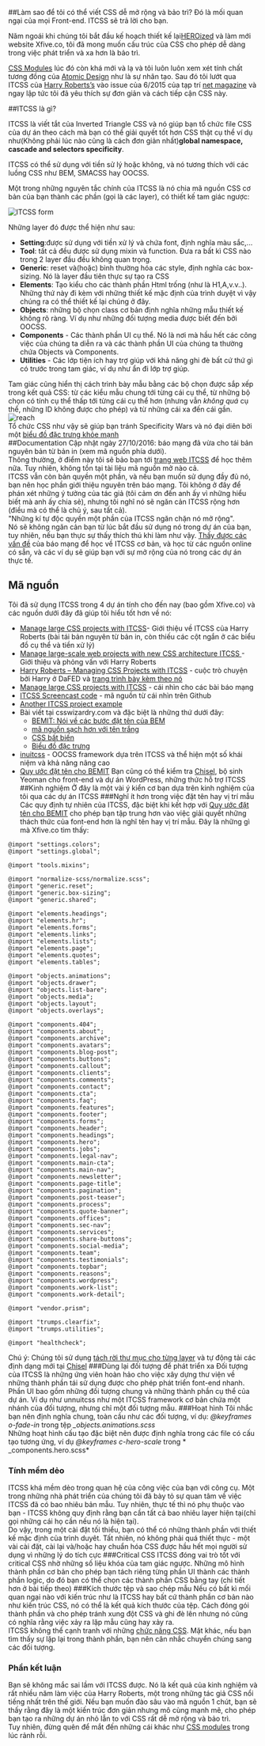 ##Làm sao để tôi có thể viết CSS dễ mở rộng và bảo trì? Đó là mối quan ngại của mọi Front-end. ITCSS sẽ trả lời cho bạn.

Năm ngoái khi chúng tôi bắt đầu kế hoạch thiết kế lại[HEROized](http://www.heroized.com/) và làm mới website Xfive.co,
tôi đã mong muốn cấu trúc của CSS cho phép dễ dàng trong việc phát triển và xa hơn là bảo trì.

[CSS Modules](https://www.sitepoint.com/understanding-css-modules-methodology/) lúc đó còn khá mới và lạ và tôi luôn luôn
 xem xét tính chất tương đồng của [Atomic Design](http://patternlab.io/) như là sự nhân tạo. Sau đó tôi lướt qua ITCSS của 
[Harry Roberts’s](http://csswizardry.com/) vào issue của 6/2015 của tạp trí [net magazine](http://www.creativebloq.com/web-design/manage-large-scale-web-projects-new-css-architecture-itcss-41514731) và ngay lập tức tôi 
đã yêu thích sự đơn giản và cách tiếp cận CSS này.

##ITCSS là gì?

ITCSS là viết tắt của Inverted Triangle CSS và nó giúp bạn tổ chức file CSS của dự án theo cách mà bạn có thể giải quyết
tốt hơn CSS thật cụ thể ví dụ như(Không phải lúc nào cũng là cách đơn giản nhất)__global namespace, cascade and selectors specificity__.

ITCSS có thể sử dụng với tiền sử lý hoặc không, và nó tương thích với các luồng CSS như BEM, SMACSS hay OOCSS.

Một trong những nguyên tắc chính của ITCSS là nó chia mã nguồn CSS cơ bản của bạn thành các phần (gọi là các layer), có thiết kế tam giác ngược:

![ITCSS form](https://www.xfivecdn.com/xfive/wp-content/uploads/2016/02/01083650/itcss-layers2.svg)

Những layer đó được thể hiện như sau:

* __Setting__:được sử dụng với tiền xử lý và chứa font, định nghĩa màu sắc,...
* __Tool__: tất cả đều được sử dụng mixin và function. Đưa ra bất kì CSS nào trong 2 layer đầu đều không quan trọng.
* __Generic__: reset và(hoặc) bình thường hóa các style, định nghĩa các box-sizing. Nó là layer đầu tiên thực sự tạo ra CSS
* __Elements__: Tạo kiểu cho các thành phần Html trống (như là H1,A,v.v..).
Những thứ này đi kèm với những thiết kế mặc định của trình duyệt vì vậy chúng ra có thể thiết kế lại chúng ở đây.
* __Objects__: những bộ chọn class cơ bản định nghĩa những mẫu thiết kế không rõ ràng. Ví dụ như những đối tượng media
được biết đến bởi OOCSS.
* __Components__ - Các thành phần UI cụ thể. Nó là nơi mà hầu hết các công việc của chúng ta diễn ra và các thành phần UI
của chúng ta thường chứa Objects và Components.
* __Utilities__ - Các lớp tiện ích hay trợ giúp với khả năng ghi đè bất cứ thứ gì có trước trong tam giác, ví dụ như ẩn
đi lớp trợ giúp.

Tam giác cũng hiển thị cách trình bày mẫu bằng các bộ chọn được sắp xếp trong kết quả CSS: từ các kiểu mẫu chung tới từng
cái cụ thể, từ những bộ chọn có tính cụ thể thấp tới từng cái cụ thể hơn (nhưng vẫn *không quá* cụ thể, những ID không
được cho phép) và từ những cái xa đến cái gần.  
![reach](https://www.xfivecdn.com/xfive/wp-content/uploads/2016/02/10154630/itcss-key-metrics.svg)  
Tổ chức CSS như vậy sẽ giúp bạn tránh Specificity Wars và nó đại diên bởi một [biểu đồ đặc trưng khỏe mạnh](https://jonassebastianohlsson.com/specificity-graph/)  
##Documentation
Cập nhật ngày 27/10/2016: báo mạng đã vừa cho tái bản nguyên bản từ bản in (xem mã nguồn phía dưới).  
Thông thường, ở điểm này tôi sẽ bảo bạn tới [trang web ITCSS](https://itcss.io/) để học thêm nữa. Tuy nhiên, không tồn
tại tài liệu mã nguồn mở nào cả.  
ITCSS vẫn còn bản quyền một phần, và nếu bạn muốn sử dụng đầy đủ nó, bạn nên học phần giới thiệu nguyên trên báo mạng.
Tôi không ở đây để phán xét những ý tưởng của tác giả (tôi cảm ơn đến anh ấy vì những hiểu biết mà anh ấy chia sẻ), nhưng
tôi nghĩ nó sẽ ngăn cản ITCSS rộng hơn (điều mà có thể là chủ ý, sau tất cả).  
"Những kí tự độc quyền một phần của ITCSS ngăn chặn nó mở rộng".  
Nó sẽ không ngăn cản bạn từ lúc bắt đầu sử dụng nó trong dự án của bạn, tuy nhiên, nếu bạn thực sự thấy thích thú khi
làm như vậy. [Thấy được các vấn đề](https://www.xfive.co/blog/itcss-scalable-maintainable-css-architecture/) của báo mạng
để học về ITCSS cơ bản, và học từ các nguồn online có sẵn, và các ví dụ sẽ giúp bạn với sự mở rộng của nó trong các dự
án thực tế.  
## Mã nguồn
Tôi đã sử dụng ITCSS trong 4 dự án tính cho đến nay (bao gồm Xfive.co) và các nguồn dưới đây đã giúp tôi hiểu tốt hơn về nó:
* [Manage large CSS projects with ITCSS](https://www.creativebloq.com/web-design/manage-large-css-projects-itcss-101517528)- 
Giới thiệu về ITCSS của Harry Roberts (bài tái bản nguyên từ bản in, còn thiếu các cột ngắn ở các biểu đồ cụ thể và tiền xử lý)
* [Manage large-scale web projects with new CSS architecture ITCSS ](https://www.creativebloq.com/web-design/manage-large-scale-web-projects-new-css-architecture-itcss-41514731) -
Giới thiệu và phỏng vấn với Harry Roberts
* [Harry Roberts – Managing CSS Projects with ITCSS](https://www.youtube.com/watch?v=1OKZOV-iLj4) - cuộc trò chuyện bởi
Harry ở DaFED và [trang trình bày kèm theo nó](https://www.youtube.com/watch?v=1OKZOV-iLj4)
* [Manage large CSS projects with ITCSS](https://www.youtube.com/watch?v=hz76JIU_xB0) - cái nhìn cho các bài báo mạng
* [ITCSS Screencast code](https://github.com/itcss/itcss-netmag) - mã nguồn từ cái nhìn trên Github
* [Another ITCSS project example](https://github.com/csswizardry/frcss)
* Bài viết tại csswizardry.com và đặc biệt là những thứ dưới đây:
    * [BEMIT: Nói về các bước đặt tên của BEM](https://csswizardry.com/2015/08/bemit-taking-the-bem-naming-convention-a-step-further/)
    * [mã nguồn sạch hơn với tên trắng](https://csswizardry.com/2015/08/bemit-taking-the-bem-naming-convention-a-step-further/)
    * [CSS bất biến](https://csswizardry.com/2015/03/immutable-css/)
    * [Biểu đồ đặc trưng](https://csswizardry.com/2014/10/the-specificity-graph/)
* [inuitcss](https://github.com/inuitcss/inuitcss) - OOCSS framework dựa trên ITCSS  và thể hiện một số khái niệm và khả
năng nâng cao
* [Quy ước đặt tên cho BEMIT](http://www.jamesturneronline.net/blog/bemit-naming-convention.html)
Bạn cũng có thể kiểm tra [Chisel](https://github.com/xfiveco/generator-chisel/), bộ sinh Yeoman cho front-end và dự án WordPress,
những thức hỗ trợ ITCSS
##Kinh nghiệm
Ở đây là một vài ý kiển cơ bạn dựa trên kinh nghiệm của tôi qua các dự án ITCSS
###Nghĩ ít hơn trong việc đặt tên hay vị trí mẫu
Các quy định tự nhiên của ITCSS, đặc biệt khi kết hợp với [Quy ước đặt tên cho BEMIT](http://www.jamesturneronline.net/blog/bemit-naming-convention.html) 
cho phép bạn tập trung hơn vào việc giải quyết những thách thức của font-end hơn là nghĩ tên hay vị trí mẫu. Đây là những
gì mà Xfive.co tìm thấy:  
```
@import "settings.colors";
@import "settings.global";

@import "tools.mixins";

@import "normalize-scss/normalize.scss";
@import "generic.reset";
@import "generic.box-sizing";
@import "generic.shared";

@import "elements.headings";
@import "elements.hr";
@import "elements.forms";
@import "elements.links";
@import "elements.lists";
@import "elements.page";
@import "elements.quotes";
@import "elements.tables";

@import "objects.animations";
@import "objects.drawer";
@import "objects.list-bare";
@import "objects.media";
@import "objects.layout";
@import "objects.overlays";

@import "components.404";
@import "components.about";
@import "components.archive";
@import "components.avatars";
@import "components.blog-post";
@import "components.buttons";
@import "components.callout";
@import "components.clients";
@import "components.comments";
@import "components.contact";
@import "components.cta";
@import "components.faq";
@import "components.features";
@import "components.footer";
@import "components.forms";
@import "components.header";
@import "components.headings";
@import "components.hero";
@import "components.jobs";
@import "components.legal-nav";
@import "components.main-cta";
@import "components.main-nav";
@import "components.newsletter";
@import "components.page-title";
@import "components.pagination";
@import "components.post-teaser";
@import "components.process";
@import "components.quote-banner";
@import "components.offices";
@import "components.sec-nav";
@import "components.services";
@import "components.share-buttons";
@import "components.social-media";
@import "components.team";
@import "components.testimonials";
@import "components.topbar";
@import "components.reasons";
@import "components.wordpress";
@import "components.work-list";
@import "components.work-detail";

@import "vendor.prism";

@import "trumps.clearfix";
@import "trumps.utilities";

@import "healthcheck";
```   
Chú ý: Chúng tôi sử dụng [tách rời thư mục cho từng layer](https://github.com/xfiveco/generator-chisel/tree/master/generators/app/templates/styles/itcss)
và tự động tải các định dạng mới tại [Chisel](https://github.com/xfiveco/generator-chisel/)
###Dùng lại đối tượng để phát triển xa
Đối tượng của ITCSS là những ứng viên hoàn hảo cho việc xây dựng thư viện về những thành phần tái sử dụng được cho phép
phát triển font-end nhanh. Phần UI bao gồm những đối tượng chung và những thành phần cụ thể của dự án. Ví dụ như unnuitcss
như một ITCSS framework cơ bản chứa một nhánh của đối tượng, nhưng chỉ một đối tượng mẫu.
###Hoạt hình
Tôi nhắc bạn nên định nghĩa chung, toàn cầu như các đối tượng, ví dụ:  *@keyframes o-fade-in* trong tệp *_objects.animations.scss*  
Những hoạt hình cấu tạo đặc biệt nên được định nghĩa trong các file có cấu tạo tương ứng, ví dụ *@keyframes c-hero-scale*
trong * _components.hero.scss*
### Tính mềm dẻo
ITCSS khá mềm dẻo trong quan hệ của công việc của bạn với công cụ. Một trong những nhà phát triển của chúng tôi đã bày tỏ
sự quan tâm về việc ITCSS đã có bao nhiêu bản mẫu. Tuy nhiên, thực tế thì nó phụ thuộc vào bạn - ITCSS không quy định rằng
bạn cần tất cả bao nhiêu layer  hiện tại(chỉ gọi những cái họ cần nếu nó là hiện tại).  
Do vậy, trong một cài đặt tối thiểu, bạn có thể có những thành phần với thiết kế mặc định của trình duyêt. Tất nhiên, nó
không phải quá thiết thực - một vài cài đặt, cài lại và/hoặc hay chuẩn hóa CSS được hầu hết mọi người sử dụng vì những lý
do tích cực
###Critical CSS
ITCSS đóng vai trò tốt với critical CSS nhờ những số liệu khóa của tam giác ngược. Những mô hình thành phần cơ bản cho 
phép bạn tách riêng từng phần UI thành các thành phần logic, do đó bạn có thể chọn các thành phần CSS bằng tay (chi tiết
hơn ở bài tiếp theo)
###Kích thước tệp và sao chép mẫu
Nếu có bất kì mối quan ngại nào với kiến trúc như là ITCSS hay bất cứ thành phần cơ bản nào như kiến trúc CSS, nó có thể
là kết quả kích thước của tệp. Cách đóng gói thành phần và cho phép tránh xung đột CSS và ghi đè lên nhưng nó cũng có nghĩa
rằng việc xảy ra lặp mẫu cũng hay xảy ra.  
ITCSS không thể cạnh tranh với những [chức năng CSS](https://blog.colepeters.com/building-and-shipping-functional-css/).
Mặt khác, nếu bạn tìm thấy sự lặp lại trong thành phần, bạn nên cân nhắc chuyển chúng sang các đối tượng.
### Phần kết luận
Bạn sẽ không mắc sai lầm với ITCSS được. Nó là kết quả của kinh nghiệm và rất nhiều năm làm việc của Harry Roberts, một 
trong những tác giả CSS nổi tiếng nhất trên thế giới. Nếu bạn muốn đào sâu vào mã nguồn 1 chút, bạn sẽ thấy rằng đây là 
một kiến trúc đơn giản nhưng mô cùng mạnh mẽ, cho phép bạn tạo ra những dự án nhỏ lẫn to với CSS rất dễ mở rộng và bảo trì.  
Tuy nhiên, đừng quên để mắt đến những cái khác như [CSS modules](https://github.com/css-modules/css-modules) trong lúc rảnh rỗi.